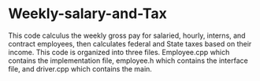# Weekly-salary-and-Tax
 
This code calculus the weekly gross pay for salaried, hourly, interns, and contract employees, then calculates federal and State taxes based on their income. This code is organized into three files. Employee.cpp which contains the implementation file, employee.h which contains the interface file, and driver.cpp which contains the main. 
